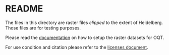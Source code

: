 # README

The files in this directory are raster files *clipped* to the extent of Heidelberg.
Those files are for testing purposes.

Please read the [documentation](/docs/raster_datasets.md) on how to setup the raster datasets for OQT.

For use condition and citation please refer to the [licenses document](/data/LICENSES.md).
